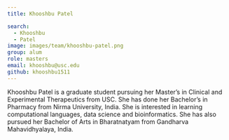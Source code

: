 ```yaml
---
title: Khooshbu Patel

search:
  - Khooshbu 
  - Patel
image: images/team/khooshbu-patel.png
group: alum
role: masters
email: khooshbu@usc.edu
github: khooshbu1511
---
```


Khooshbu Patel is a graduate student pursuing her Master’s in Clinical and Experimental Therapeutics from USC. She has done her Bachelor’s in Pharmacy from Nirma University, India. She is interested in learning computational languages, data science and bioinformatics. She has also pursued her Bachelor of Arts in Bharatnatyam from Gandharva Mahavidhyalaya, India. 
